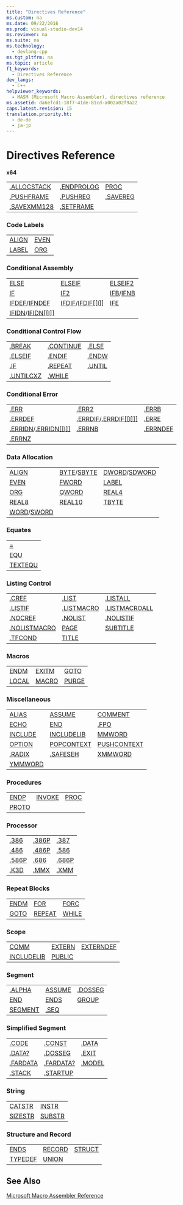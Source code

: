```yaml
---
title: "Directives Reference"
ms.custom: na
ms.date: 09/22/2016
ms.prod: visual-studio-dev14
ms.reviewer: na
ms.suite: na
ms.technology: 
  - devlang-cpp
ms.tgt_pltfrm: na
ms.topic: article
f1_keywords: 
  - Directives Reference
dev_langs: 
  - C++
helpviewer_keywords: 
  - MASM (Microsoft Macro Assembler), directives reference
ms.assetid: da6efcd1-18f7-41de-81cd-a002a02f9a22
caps.latest.revision: 15
translation.priority.ht: 
  - de-de
  - ja-jp
---
```

# Directives Reference
**x64**  
  
||||  
|-|-|-|  
|[.ALLOCSTACK](../vs140/.allocstack.md)|[.ENDPROLOG](../vs140/.endprolog.md)|[PROC](../vs140/proc.md)|  
|[.PUSHFRAME](../vs140/.pushframe.md)|[.PUSHREG](../vs140/.pushreg.md)|[.SAVEREG](../vs140/.savereg.md)|  
|[.SAVEXMM128](../vs140/.savexmm128.md)|[.SETFRAME](../vs140/.setframe.md)||  
  
### Code Labels  
  
|||  
|-|-|  
|[ALIGN](../vs140/align--masm-.md)|[EVEN](../vs140/even.md)|  
|[LABEL](../vs140/label--masm-.md)|[ORG](../vs140/org.md)|  
  
### Conditional Assembly  
  
||||  
|-|-|-|  
|[ELSE](../vs140/else--masm-.md)|[ELSEIF](../vs140/elseif--masm-.md)|[ELSEIF2](../vs140/elseif2.md)|  
|[IF](../vs140/if--masm-.md)|[IF2](../vs140/if2.md)|[IFB](../vs140/ifb.md)/[IFNB](../vs140/ifnb.md)|  
|[IFDEF](../vs140/ifdef.md)/[IFNDEF](../vs140/ifndef.md)|[IFDIF](../vs140/ifdif].md)/[IFDIF&#91;&#91;I&#93;&#93;](../vs140/ifdif].md)|[IFE](../vs140/ife.md)|  
|[IFIDN](../vs140/ifidn].md)/[IFIDN&#91;&#91;I&#93;&#93;](../vs140/ifidn].md)|||  
  
### Conditional Control Flow  
  
||||  
|-|-|-|  
|[.BREAK](../vs140/.break.md)|[.CONTINUE](../vs140/.continue.md)|[.ELSE](../vs140/.else.md)|  
|[.ELSEIF](../vs140/.if.md)|[.ENDIF](../vs140/.endif.md)|[.ENDW](../vs140/.endw.md)|  
|[.IF](../vs140/.if.md)|[.REPEAT](../vs140/.repeat.md)|[.UNTIL](../vs140/.until.md)|  
|[.UNTILCXZ](../vs140/.untilcxz.md)|[.WHILE](../vs140/.while.md)||  
  
### Conditional Error  
  
||||  
|-|-|-|  
|[.ERR](../vs140/.err.md)|[.ERR2](../vs140/.err2.md)|[.ERRB](../vs140/.errb.md)|  
|[.ERRDEF](../vs140/.errdef.md)|[.ERRDIF](../vs140/.errdif]].md)/[.ERRDIF&#91;&#91;I&#93;&#93;&#93;](../vs140/.errdif]].md)|[.ERRE](../vs140/.erre.md)|  
|[.ERRIDN](../vs140/.erridn].md)/[.ERRIDN&#91;&#91;I&#93;&#93;](../vs140/.erridn].md)|[.ERRNB](../vs140/.errnb.md)|[.ERRNDEF](../vs140/.errndef.md)|  
|[.ERRNZ](../vs140/.errnz.md)|||  
  
### Data Allocation  
  
||||  
|-|-|-|  
|[ALIGN](../vs140/align--masm-.md)|[BYTE](../vs140/byte--masm-.md)/[SBYTE](../vs140/sbyte--masm-.md)|[DWORD](../vs140/dword.md)/[SDWORD](../vs140/sdword.md)|  
|[EVEN](../vs140/even.md)|[FWORD](../vs140/fword.md)|[LABEL](../vs140/label--masm-.md)|  
|[ORG](../vs140/org.md)|[QWORD](../vs140/qword.md)|[REAL4](../vs140/real4.md)|  
|[REAL8](../vs140/real8.md)|[REAL10](../vs140/real10.md)|[TBYTE](../vs140/tbyte.md)|  
|[WORD](../vs140/word.md)/[SWORD](../vs140/sword.md)|||  
  
### Equates  
  
||  
|-|  
|[=](../vs140/=.md)|  
|[EQU](../vs140/equ.md)|  
|[TEXTEQU](../vs140/textequ.md)|  
  
### Listing Control  
  
||||  
|-|-|-|  
|[.CREF](../vs140/.cref.md)|[.LIST](../vs140/.list.md)|[.LISTALL](../vs140/.listall.md)|  
|[.LISTIF](../vs140/.listif.md)|[.LISTMACRO](../vs140/.listmacro.md)|[.LISTMACROALL](../vs140/.listmacroall.md)|  
|[.NOCREF](../vs140/.nocref.md)|[.NOLIST](../vs140/.nolist.md)|[.NOLISTIF](../vs140/.nolistif.md)|  
|[.NOLISTMACRO](../vs140/.nolistmacro.md)|[PAGE](../vs140/page.md)|[SUBTITLE](../vs140/subtitle.md)|  
|[.TFCOND](../vs140/.tfcond.md)|[TITLE](../vs140/title.md)||  
  
### Macros  
  
||||  
|-|-|-|  
|[ENDM](../vs140/endm.md)|[EXITM](../vs140/exitm.md)|[GOTO](../vs140/goto--masm-.md)|  
|[LOCAL](../vs140/local--masm-.md)|[MACRO](../vs140/macro.md)|[PURGE](../vs140/purge.md)|  
  
### Miscellaneous  
  
||||  
|-|-|-|  
|[ALIAS](../vs140/alias--masm-.md)|[ASSUME](../vs140/assume.md)|[COMMENT](../vs140/comment--masm-.md)|  
|[ECHO](../vs140/echo.md)|[END](../vs140/end--masm-.md)|[.FPO](../vs140/.fpo.md)|  
|[INCLUDE](../vs140/include--masm-.md)|[INCLUDELIB](../vs140/includelib--masm-.md)|[MMWORD](../vs140/mmword.md)|  
|[OPTION](../vs140/option--masm-.md)|[POPCONTEXT](../vs140/popcontext.md)|[PUSHCONTEXT](../vs140/pushcontext.md)|  
|[.RADIX](../vs140/.radix.md)|[.SAFESEH](../vs140/.safeseh.md)|[XMMWORD](../vs140/xmmword.md)|  
|[YMMWORD](../vs140/ymmword.md)|||  
  
### Procedures  
  
||||  
|-|-|-|  
|[ENDP](../vs140/endp.md)|[INVOKE](../vs140/invoke.md)|[PROC](../vs140/proc.md)|  
|[PROTO](../vs140/proto.md)|||  
  
### Processor  
  
||||  
|-|-|-|  
|[.386](../vs140/.386.md)|[.386P](../vs140/.386p.md)|[.387](../vs140/.387.md)|  
|[.486](../vs140/.486.md)|[.486P](../vs140/.486p.md)|[.586](../vs140/.586.md)|  
|[.586P](../vs140/.586p.md)|[.686](../vs140/.686.md)|[.686P](../vs140/.686p.md)|  
|[.K3D](../vs140/.k3d.md)|[.MMX](../vs140/.mmx.md)|[.XMM](../vs140/.xmm.md)|  
  
### Repeat Blocks  
  
||||  
|-|-|-|  
|[ENDM](../vs140/endm.md)|[FOR](../vs140/for--masm-.md)|[FORC](../vs140/forc.md)|  
|[GOTO](../vs140/goto--masm-.md)|[REPEAT](../vs140/repeat.md)|[WHILE](../vs140/while--masm-.md)|  
  
### Scope  
  
||||  
|-|-|-|  
|[COMM](../vs140/comm.md)|[EXTERN](../vs140/extern--masm-.md)|[EXTERNDEF](../vs140/externdef.md)|  
|[INCLUDELIB](../vs140/includelib--masm-.md)|[PUBLIC](../vs140/public--masm-.md)||  
  
### Segment  
  
||||  
|-|-|-|  
|[.ALPHA](../vs140/.alpha.md)|[ASSUME](../vs140/assume.md)|[.DOSSEG](../vs140/.dosseg.md)|  
|[END](../vs140/end--masm-.md)|[ENDS](../vs140/ends--masm-.md)|[GROUP](../vs140/group.md)|  
|[SEGMENT](../vs140/segment.md)|[.SEQ](../vs140/.seq.md)||  
  
### Simplified Segment  
  
||||  
|-|-|-|  
|[.CODE](../vs140/.code.md)|[.CONST](../vs140/.const.md)|[.DATA](../vs140/.data.md)|  
|[.DATA?](../vs140/.data-.md)|[.DOSSEG](../vs140/.dosseg.md)|[.EXIT](../vs140/.exit.md)|  
|[.FARDATA](../vs140/.fardata.md)|[.FARDATA?](../vs140/.fardata-.md)|[.MODEL](../vs140/.model.md)|  
|[.STACK](../vs140/.stack.md)|[.STARTUP](../vs140/.startup.md)||  
  
### String  
  
|||  
|-|-|  
|[CATSTR](../vs140/catstr.md)|[INSTR](../vs140/instr.md)|  
|[SIZESTR](../vs140/sizestr.md)|[SUBSTR](../vs140/substr.md)|  
  
### Structure and Record  
  
||||  
|-|-|-|  
|[ENDS](../vs140/ends--masm-.md)|[RECORD](../vs140/record--masm-.md)|[STRUCT](../vs140/struct--masm-.md)|  
|[TYPEDEF](../vs140/typedef--masm-.md)|[UNION](../vs140/union.md)||  
  
## See Also  
 [Microsoft Macro Assembler Reference](../vs140/microsoft-macro-assembler-reference.md)